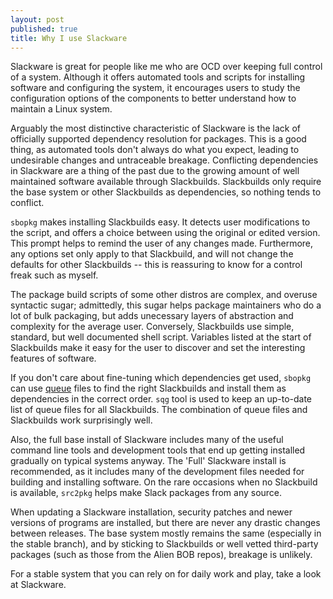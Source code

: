```yaml
---
layout: post
published: true
title: Why I use Slackware
---
```


Slackware is great for people like me who are OCD over keeping full control of a system. Although it offers automated tools and scripts for installing software and configuring the system, it encourages users to study the configuration options of the components to better understand how to maintain a Linux system. 

Arguably the most distinctive characteristic of Slackware is the lack of officially supported dependency resolution for packages. This is a good thing, as automated tools don't always do what you expect, leading to undesirable changes and untraceable breakage. Conflicting dependencies in Slackware are a thing of the past due to the growing amount of well maintained software available through Slackbuilds. Slackbuilds only require the base system or other Slackbuilds as dependencies, so nothing tends to conflict.

`sbopkg` makes installing Slackbuilds easy. It detects user modifications to the script, and offers a choice between using the original or edited version. This prompt helps to remind the user of any changes made. Furthermore, any options set only apply to that Slackbuild, and will not change the defaults for other Slackbuilds -- this is reassuring to know for a control freak such as myself.

The package build scripts of some other distros are complex, and overuse syntactic sugar; admittedly, this sugar helps package maintainers who do a lot of bulk packaging, but adds unecessary layers of abstraction and complexity for the average user. Conversely, Slackbuilds use simple, standard, but well documented shell script. Variables listed at the start of Slackbuilds make it easy for the user to discover and set the interesting features of software.

If you don't care about fine-tuning which dependencies get used, `sbopkg` can use [queue](http://www.sbopkg.org/queues.php) files to find the right Slackbuilds and install them as dependencies in the correct order. `sqg` tool is used to keep an up-to-date list of queue files for all Slackbuilds. The combination of queue files and Slackbuilds work surprisingly well. 

Also, the full base install of Slackware includes many of the useful command line tools and development tools that end up getting installed gradually on typical systems anyway. The 'Full' Slackware install is recommended, as it includes many of the development files needed for building and installing software. On the rare occasions when no Slackbuild is available, `src2pkg` helps make Slack packages from any source.

When updating a Slackware installation, security patches and newer versions of programs are installed, but there are never any drastic changes between releases. The base system mostly remains the same (especially in the stable branch), and by sticking to Slackbuilds or well vetted third-party packages (such as those from the Alien BOB repos), breakage is unlikely.

For a stable system that you can rely on for daily work and play, take a look at Slackware.
